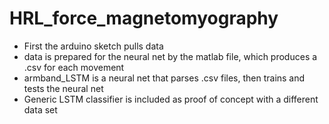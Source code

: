 # HRL_force_magnetomyography


- First the arduino sketch pulls data
- data is prepared for the neural net by the matlab file, which produces a .csv for each movement
- armband_LSTM is a neural net that parses .csv files, then trains and tests the neural net
- Generic LSTM classifier is included as proof of concept with a different data set

